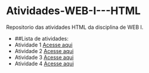 # Atividades-WEB-I---HTML
Repositorio das atividades HTML da disciplina de WEB I.

- ##Lista de atividades:
- Atividade 1 [Acesse aqui](Questão_1_.html)
- Atividade 2 [Acesse aqui](Questão_2_.html)
- Atividade 3 [Acesse aqui](Questão_3_.html)
- Atividade 4 [Acesse aqui](Questão_4_.html)
